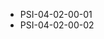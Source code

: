 <!--
    ATTENTION: This file was generated via gradle!
               Do NOT manually edit this file! Any such changes will be overwritten!
-->
* PSI-04-02-00-01
* PSI-04-02-00-02
